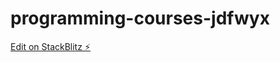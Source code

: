 # programming-courses-jdfwyx

[Edit on StackBlitz ⚡️](https://stackblitz.com/edit/programming-courses-jdfwyx)